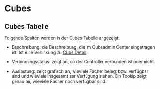# Cubes

<ImageCaption
    src="/cubes/grafik.png"
    alt="Tabelle Cubes"
    caption="Tabelle Cubes"
/>

## Cubes Tabelle

Folgende Spalten werden in der Cubes Tabelle angezeigt:

- Beschreibung: die Beschreibung, die im Cubeadmin Center eingetragen ist. Ist eine Verlinkung zu [Cube Detail](cubes%20fächer%20tab.md).
- Verbindungsstatus: zeigt an, ob der Controller verbunden ist oder nicht.

- Auslastung: zeigt grafisch an, wieviele Fächer belegt bzw. verfügbar sind und wieviele insgesamt zur Verfügung stehen. Ein Tooltip zeigt genau an, wieviele Fächer noch verfügbar sind.

<ImageCaption
    src="/cubes/grafik1.png"
    alt="Tooltip Anzeige bei der Auslastung"
    caption="Tooltip Anzeige bei der Auslastung"
/>
